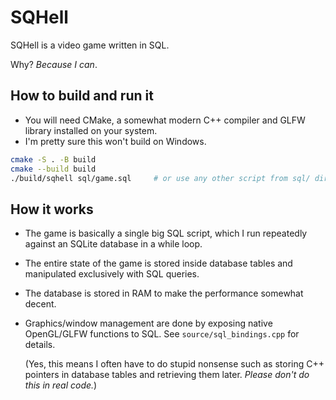 # SQHell

SQHell is a video game written in SQL.

Why? _Because I can_.

## How to build and run it

- You will need CMake, a somewhat modern C++ compiler and GLFW library installed on your system.
- I'm pretty sure this won't build on Windows.

```sh
cmake -S . -B build
cmake --build build
./build/sqhell sql/game.sql     # or use any other script from sql/ directory
```

## How it works

- The game is basically a single big SQL script, which I run repeatedly against an SQLite database in a while loop.

- The entire state of the game is stored inside database tables and manipulated exclusively with SQL queries.

- The database is stored in RAM to make the performance somewhat decent.

- Graphics/window management are done by exposing native OpenGL/GLFW functions to SQL. See `source/sql_bindings.cpp` for details.

    (Yes, this means I often have to do stupid nonsense such as storing C++ pointers in database tables and retrieving them later. _Please don't do this in real code._)